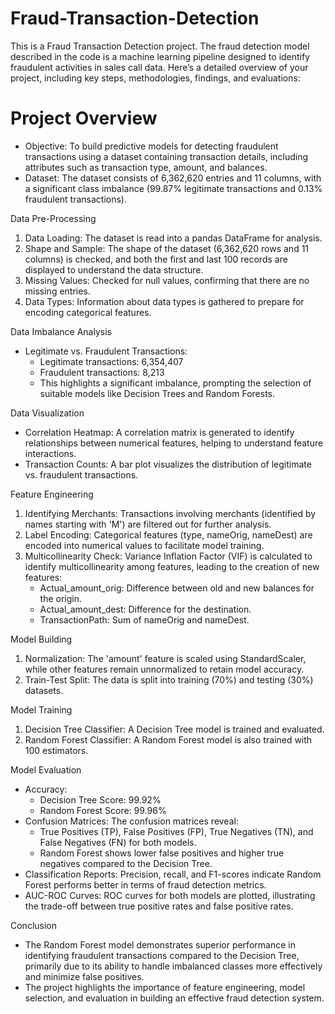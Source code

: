# Fraud-Transaction-Detection
This is a Fraud Transaction Detection project. The fraud detection model described in the code is a machine learning pipeline designed to identify fraudulent activities in sales call data. Here’s a detailed overview of your project, including key steps, methodologies, findings, and evaluations:

# Project Overview <br>
* Objective: To build predictive models for detecting fraudulent transactions using a dataset containing transaction details, including attributes such as transaction type, amount, and balances. <br>
* Dataset: The dataset consists of 6,362,620 entries and 11 columns, with a significant class imbalance (99.87% legitimate transactions and 0.13% fraudulent transactions). <br>

Data Pre-Processing <br>
1. Data Loading: The dataset is read into a pandas DataFrame for analysis. <br>
2. Shape and Sample: The shape of the dataset (6,362,620 rows and 11 columns) is checked, and both the first and last 100 records are displayed to understand the data structure. <br>
3. Missing Values: Checked for null values, confirming that there are no missing entries. <br>
4. Data Types: Information about data types is gathered to prepare for encoding categorical features. <br>

Data Imbalance Analysis <br>
* Legitimate vs. Fraudulent Transactions: <br>
  * Legitimate transactions: 6,354,407 <br>
  * Fraudulent transactions: 8,213 <br>
  * This highlights a significant imbalance, prompting the selection of suitable models like Decision Trees and Random Forests. <br>
  
Data Visualization <br>
* Correlation Heatmap: A correlation matrix is generated to identify relationships between numerical features, helping to understand feature interactions. <br>
* Transaction Counts: A bar plot visualizes the distribution of legitimate vs. fraudulent transactions. <br>

Feature Engineering <br>
1. Identifying Merchants: Transactions involving merchants (identified by names starting with 'M') are filtered out for further analysis. <br>
2. Label Encoding: Categorical features (type, nameOrig, nameDest) are encoded into numerical values to facilitate model training. <br>
3. Multicollinearity Check: Variance Inflation Factor (VIF) is calculated to identify multicollinearity among features, leading to the creation of new features: <br>
   * Actual_amount_orig: Difference between old and new balances for the origin. <br>
   * Actual_amount_dest: Difference for the destination. <br>
   * TransactionPath: Sum of nameOrig and nameDest. <br>
   
Model Building <br>
1. Normalization: The 'amount' feature is scaled using StandardScaler, while other features remain unnormalized to retain model accuracy. <br>
2. Train-Test Split: The data is split into training (70%) and testing (30%) datasets. <br>

Model Training <br>
1. Decision Tree Classifier: A Decision Tree model is trained and evaluated. <br>
2. Random Forest Classifier: A Random Forest model is also trained with 100 estimators. <br>

Model Evaluation <br>
* Accuracy: <br>
  * Decision Tree Score: 99.92% <br>
  * Random Forest Score: 99.96% <br>
* Confusion Matrices: The confusion matrices reveal: <br>
  * True Positives (TP), False Positives (FP), True Negatives (TN), and False Negatives (FN) for both models. <br>
  * Random Forest shows lower false positives and higher true negatives compared to the Decision Tree. <br>
* Classification Reports: Precision, recall, and F1-scores indicate Random Forest performs better in terms of fraud detection metrics. <br>
* AUC-ROC Curves: ROC curves for both models are plotted, illustrating the trade-off between true positive rates and false positive rates. <br>

Conclusion <br>
* The Random Forest model demonstrates superior performance in identifying fraudulent transactions compared to the Decision Tree, primarily due to its ability to handle imbalanced classes more effectively and minimize false positives. <br>
* The project highlights the importance of feature engineering, model selection, and evaluation in building an effective fraud detection system. <br>
